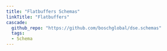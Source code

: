 ```yaml
---
title: "Flatbuffers Schemas"
linkTitle: "Flatbuffers"
cascade:
  github_repo: "https://github.com/boschglobal/dse.schemas"
  tags:
  - Schema
---
```

